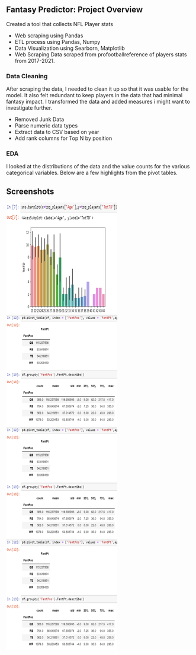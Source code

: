 ## Fantasy Predictor: Project Overview
Created a tool that collects NFL Player stats
- Web scraping using Pandas
- ETL process using Pandas, Numpy
- Data Visualization using Searborn, Matplotlib
- Web Scraping
Data scraped from profootballreference of players stats from 2017-2021.

### Data Cleaning
After scraping the data, I needed to clean it up so that it was usable for the model. It also felt redundant to keep players in the data that had minimal fantasy impact. I transformed the data and added measures i might want to investigate further.

- Removed Junk Data
- Parse numeric data types
- Extract data to CSV based on year
- Add rank columns for Top N by position
### EDA
I looked at the distributions of the data and the value counts for the various categorical variables. Below are a few highlights from the pivot tables.
## Screenshots

<img src="https://github.com/Joshduncan89/fantasy_football_stats/blob/master/screenshots/Screenshot6.png?raw=true" width="300" height="300">
<img src="https://github.com/Joshduncan89/fantasy_football_stats/blob/master/screenshots/Screenshot7.png?raw=true" width="300" height="300">
<img src="https://github.com/Joshduncan89/fantasy_football_stats/blob/master/screenshots/Screenshot7.png?raw=true" width="300" height="300">
<img src="https://github.com/Joshduncan89/fantasy_football_stats/blob/master/screenshots/Screenshot7.png?raw=true" width="300" height="300">

